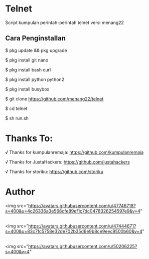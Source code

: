 # Telnet
Script kumpulan perintah-perintah telnet versi menang22

## Cara Penginstallan

$ pkg update && pkg upgrade

$ pkg install git nano

$ pkg install bash curl

$ pkg install python python2

$ pkg install busybox

$ git clone https://github.com/menang22/telnet

$ cd telnet

$ sh run.sh

# Thanks To:

√ Thanks for kumpulanremaja: https://github.com/kumpulanremaja

√ Thanks for JustaHackers: https://github.com/justahackers

√ Thanks for storiku: https://github.com/storiku

# Author
<img src=”https://avatars.githubusercontent.com/u/47746718?s=400&u=4c26336a3e568cfe89ef1c7dc0478326254597e9&v=4"
<br/><br/>

<img src=”https://avatars.githubusercontent.com/u/47444671?s=400&u=83c7fc5758e32de702b35d6e9b8ce9eec9500b60&v=4"
<br/><br/>

<img src=”https://avatars.githubusercontent.com/u/50206225?s=400&v=4"
<br/><br/>
